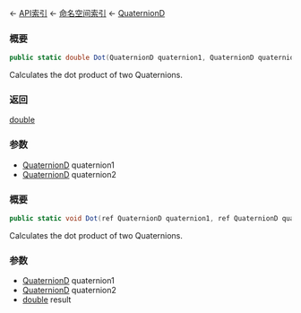 ← [API索引](Api-Index) ← [命名空间索引](Namespace-Index) ← [QuaternionD](VRageMath.QuaternionD)

### 概要

```csharp
public static double Dot(QuaternionD quaternion1, QuaternionD quaternion2)
```

Calculates the dot product of two Quaternions.

### 返回

[double](https://docs.microsoft.com/en-us/dotnet/api/System.Double?view=netframework-4.6)

### 参数

* [QuaternionD](VRageMath.QuaternionD) quaternion1
* [QuaternionD](VRageMath.QuaternionD) quaternion2
### 概要

```csharp
public static void Dot(ref QuaternionD quaternion1, ref QuaternionD quaternion2, out double result)
```

Calculates the dot product of two Quaternions.

### 参数

* [QuaternionD](VRageMath.QuaternionD) quaternion1
* [QuaternionD](VRageMath.QuaternionD) quaternion2
* [double](https://docs.microsoft.com/en-us/dotnet/api/System.Double?view=netframework-4.6) result
